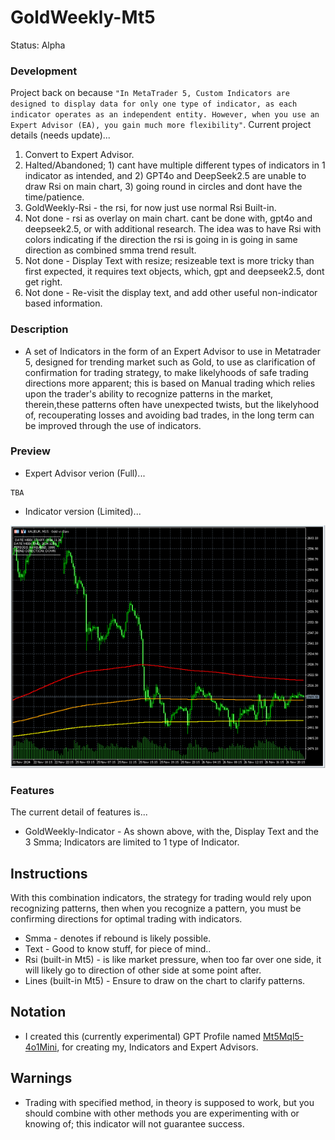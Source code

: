 # GoldWeekly-Mt5
Status: Alpha

### Development
Project back on because `"In MetaTrader 5, Custom Indicators are designed to display data for only one type of indicator, as each indicator operates as an independent entity. However, when you use an Expert Advisor (EA), you gain much more flexibility"`. Current project details (needs update)...
1. Convert to Expert Advisor.
2. Halted/Abandoned; 1) cant have multiple different types of indicators in 1 indicator as intended, and 2) GPT4o and DeepSeek2.5 are unable to draw Rsi on main chart, 3) going round in circles and dont have the time/patience.
3. GoldWeekly-Rsi - the rsi, for now just use normal Rsi Built-in.
4. Not done - rsi as overlay on main chart. cant be done with, gpt4o and deepseek2.5, or with additional research. The idea was to have Rsi with colors indicating if the direction the rsi is going in is going in same direction as combined smma trend result.
5. Not done - Display Text with resize; resizeable text is more tricky than first expected, it requires text objects, which, gpt and deepseek2.5, dont get right. 
6. Not done - Re-visit the display text, and add other useful non-indicator based information.

### Description
- A set of Indicators in the form of an Expert Advisor to use in Metatrader 5, designed for trending market such as Gold, to use as clarification of confirmation for trading strategy, to make likelyhoods of safe trading directions more apparent; this is based on Manual trading which relies upon the trader's ability to recognize patterns in the market, therein,these patterns often have unexpected twists, but the likelyhood of, recouperating losses and avoiding bad trades, in the long term can be improved through the use of indicators.

### Preview
- Expert Advisor verion (Full)...
```
TBA
```
- Indicator version (Limited)...

![indicator preview](media/preview.png)

### Features
The current detail of features is... 
- GoldWeekly-Indicator - As shown above, with the, Display Text and the 3 Smma; Indicators are limited to 1 type of Indicator. 

## Instructions
With this combination indicators, the strategy for trading would rely upon recognizing patterns, then when you recognize a pattern, you must be confirming directions for optimal trading with indicators. 
- Smma - denotes if rebound is likely possible.
- Text - Good to know stuff, for piece of mind..
- Rsi (built-in Mt5) - is like market pressure, when too far over one side, it will likely go to direction of other side at some point after.
- Lines (built-in Mt5) - Ensure to draw on the chart to clarify patterns.

## Notation
- I created this (currently experimental) GPT Profile named [Mt5Mql5-4o1Mini](https://chatgpt.com/g/g-Un4YwjMNH-mt5mql5-4o1mini), for creating my, Indicators and Expert Advisors.


## Warnings
- Trading with specified method, in theory is supposed to work, but you should combine with other methods you are experimenting with or knowing of; this indicator will not guarantee success.
